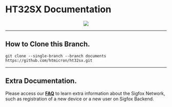 # HT32SX Documentation

<div align="center">
  <img src="https://user-images.githubusercontent.com/59176599/91726479-ada28900-eb76-11ea-881b-882a07a4c130.JPG">
</div>

<hr>

## How to Clone this Branch.

```
git clone --single-branch --branch documents https://github.com/htmicron/ht32sx.git 
```

<hr>

## Extra Documentation.

Please access our [**FAQ**](https://github.com/htmicron/ht32sx/tree/faq) to learn extra information about the Sigfox Network, such as registration of a new device or a new user on Sigfox Backend.

